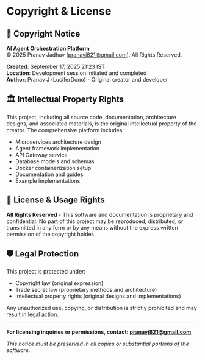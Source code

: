 # Copyright & License

## 📝 **Copyright Notice**

**AI Agent Orchestration Platform**  
© 2025 Pranav Jadhav (pranavj821@gmail.com). All Rights Reserved.

**Created**: September 17, 2025 21:23 IST  
**Location**: Development session initiated and completed  
**Author**: Pranav J (LuciferDono) - Original creator and developer

## 🏛️ **Intellectual Property Rights**

This project, including all source code, documentation, architecture designs, and associated materials, is the original intellectual property of the creator. The comprehensive platform includes:

- Microservices architecture design
- Agent framework implementation  
- API Gateway service
- Database models and schemas
- Docker containerization setup
- Documentation and guides
- Example implementations

## 🔐 **License & Usage Rights**

**All Rights Reserved** - This software and documentation is proprietary and confidential. No part of this project may be reproduced, distributed, or transmitted in any form or by any means without the express written permission of the copyright holder.


## 🛡️ **Legal Protection**

This project is protected under:
- Copyright law (original expression)
- Trade secret law (proprietary methods and architecture)
- Intellectual property rights (original designs and implementations)

Any unauthorized use, copying, or distribution is strictly prohibited and may result in legal action.

---

**For licensing inquiries or permissions, contact: pranavj821@gmail.com**

*This notice must be preserved in all copies or substantial portions of the software.*
